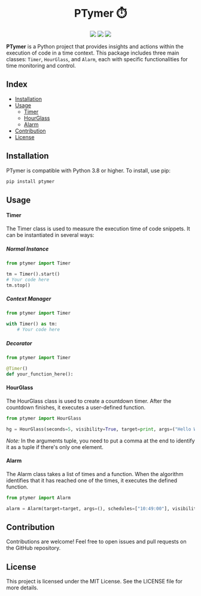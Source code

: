 <div align="center">
  <h1>PTymer ⏱️</h1>
</div>
<p align="center">
  <img src="https://img.shields.io/badge/python-%2314354C.svg?style=for-the-badge&logo=python&logoColor=white">
  <img src="https://img.shields.io/badge/status-online-green?style=for-the-badge">
  <img src="https://img.shields.io/badge/license-MIT-yellow?style=for-the-badge">
</p>

**PTymer** is a Python project that provides insights and actions within the execution of code in a time context. This package includes three main classes: `Timer`, `HourGlass`, and `Alarm`, each with specific functionalities for time monitoring and control.

## Index

- [Installation](#installation)
- [Usage](#usage)
  - [Timer](#timer)
  - [HourGlass](#hourglass)
  - [Alarm](#alarm)
- [Contribution](#contribution)
- [License](#license)

## Installation

PTymer is compatible with Python 3.8 or higher. 
To install, use pip:

```bash
pip install ptymer
```

## Usage

#### Timer
The Timer class is used to measure the execution time of code snippets. It can be instantiated in several ways:
##### Normal Instance
```python
from ptymer import Timer

tm = Timer().start()
# Your code here
tm.stop()
```

##### Context Manager
```python
from ptymer import Timer

with Timer() as tm:
    # Your code here
```

##### Decorator
```python
from ptymer import Timer

@Timer()
def your_function_here():
```


#### HourGlass
The HourGlass class is used to create a countdown timer. After the countdown finishes, it executes a user-defined function.
```python
from ptymer import HourGlass

hg = HourGlass(seconds=5, visibility=True, target=print, args=("Hello World",)).start()
```

*Note:* In the arguments tuple, you need to put a comma at the end to identify it as a tuple if there's only one element.

#### Alarm
The Alarm class takes a list of times and a function. When the algorithm identifies that it has reached one of the times, it executes the defined function.
```python
from ptymer import Alarm

alarm = Alarm(target=target, args=(), schedules=["10:49:00"], visibility=True).start()
```

## Contribution
Contributions are welcome! Feel free to open issues and pull requests on the GitHub repository.

## License
This project is licensed under the MIT License. See the LICENSE file for more details.